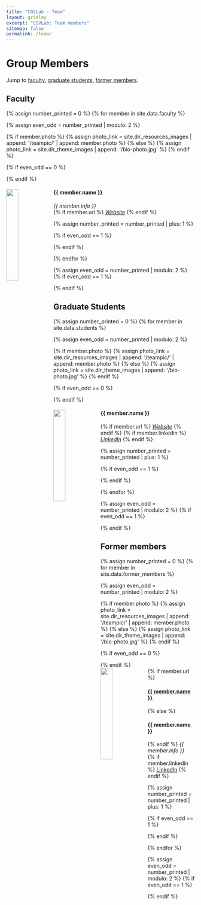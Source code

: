 ```yaml
---
title: "CGVLab - Team"
layout: gridlay
excerpt: "CGVLab: Team members"
sitemap: false
permalink: /team/
---
```


# Group Members

Jump to [faculty](#faculty), [graduate students](#graduate-students), [former members](#former-members).

## Faculty
{% assign number_printed = 0 %}
{% for member in site.data.faculty %}

{% assign even_odd = number_printed | modulo: 2 %}

{% if member.photo %}
{% assign photo_link = site.dir_resources_images | append: '/teampic/' | append: member.photo %}
{% else %}
{% assign photo_link = site.dir_theme_images | append: '/bio-photo.jpg' %}
{% endif %}

{% if even_odd == 0 %}
<div class="row">
{% endif %}

<div class="col-sm-6 clearfix">
  <img src="{{ photo_link }}" class="img-responsive" width="25%" style="float: left" />
  <h4>{{ member.name }}</h4>
  <i>{{ member.info }}</i><br>
  {% if member.url %}
  <i><a href="{{ member.url }}" target="_blank">Website</a></i>
  {% endif %}

</div>

{% assign number_printed = number_printed | plus: 1 %}

{% if even_odd == 1 %}
</div>
{% endif %}

{% endfor %}

{% assign even_odd = number_printed | modulo: 2 %}
{% if even_odd == 1 %}
</div>
{% endif %}

## Graduate Students
{% assign number_printed = 0 %}
{% for member in site.data.students %}

{% assign even_odd = number_printed | modulo: 2 %}

{% if member.photo %}
{% assign photo_link = site.dir_resources_images | append: '/teampic/' | append: member.photo %}
{% else %}
{% assign photo_link = site.dir_theme_images | append: '/bio-photo.jpg' %}
{% endif %}

{% if even_odd == 0 %}
<div class="row">
{% endif %}

<div class="col-sm-6 clearfix">
  <img src="{{ photo_link }}" class="img-responsive" width="25%" style="float: left" />
  <h4>{{ member.name }}</h4>
  {% if member.url %}
  <i><a href="{{ member.url }}" target="_blank">Website</a></i>
  {% endif %}
  {% if member.linkedin %}
  <i><a href="{{ member.linkedin }}" target="_blank">LinkedIn</a></i>
  {% endif %}
  
</div>

{% assign number_printed = number_printed | plus: 1 %}

{% if even_odd == 1 %}
</div>
{% endif %}

{% endfor %}

{% assign even_odd = number_printed | modulo: 2 %}
{% if even_odd == 1 %}
</div>
{% endif %}

## Former members

{% assign number_printed = 0 %}
{% for member in site.data.former_members %}

{% assign even_odd = number_printed | modulo: 2 %}

{% if member.photo %}
{% assign photo_link = site.dir_resources_images | append: '/teampic/' | append: member.photo %}
{% else %}
{% assign photo_link = site.dir_theme_images | append: '/bio-photo.jpg' %}
{% endif %}

{% if even_odd == 0 %}
<div class="row">
{% endif %}

<div class="col-sm-6 clearfix">
  <img src="{{ photo_link }}" class="img-responsive" width="25%" style="float: left" />
  {% if member.url %}
  <h4><a href="{{ member.url }}" target="_blank">{{ member.name }}</a></h4>
  {% else %}
  <h4>{{ member.name }}</h4>
  {% endif %}
  <i>{{ member.info }}</i><br>
  {% if member.linkedin %}
  <a href="{{ member.linkedin }}" target="_blank">LinkedIn</a>
  {% endif %}
  
</div>

{% assign number_printed = number_printed | plus: 1 %}

{% if even_odd == 1 %}
</div>
{% endif %}

{% endfor %}

{% assign even_odd = number_printed | modulo: 2 %}
{% if even_odd == 1 %}
</div>
{% endif %}
